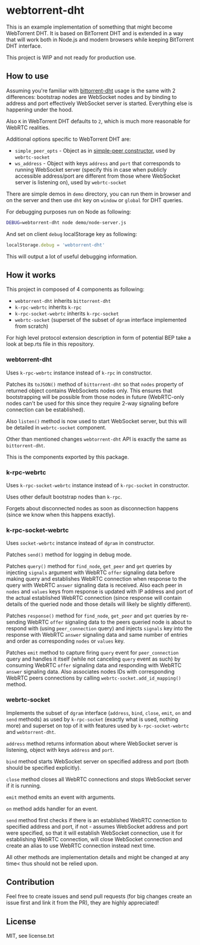 # webtorrent-dht
This is an example implementation of something that might become WebTorrent DHT. It is based on BitTorrent DHT and is extended in a way that will work both in Node.js and modern browsers while keeping BitTorrent DHT interface.

This project is WIP and not ready for production use.

## How to use
Assuming you're familiar with [bittorrent-dht](https://github.com/webtorrent/bittorrent-dht) usage is the same with 2 differences: bootstrap nodes are WebSocket nodes and by binding to address and port effectively WebSocket server is started. Everything else is happening under the hood.

Also `K` in WebTorrent DHT defaults to `2`, which is much more reasonable for WebRTC realities.

Additional options specific to WebTorrent DHT are:
* `simple_peer_opts` - Object as in [simple-peer constructor](https://github.com/feross/simple-peer#peer--new-simplepeeropts), used by `webrtc-socket`
* `ws_address` - Object with keys `address` and `port` that corresponds to running WebSocket server (specify this in case when publicly accessible address/port are different from those where WebSocket server is listening on), used by `webrtc-socket`

There are simple demos in `demo` directory, you can run them in browser and on the server and then use `dht` key on `window` or `global` for DHT queries.

For debugging purposes run on Node as following:
```bash
DEBUG=webtorrent-dht node demo/node-server.js 
```
And set on client `debug` localStorage key as following:
```javascript
localStorage.debug = 'webtorrent-dht'
```

This will output a lot of useful debugging information.

## How it works
This project in composed of 4 components as following:
* `webtorrent-dht` inherits `bittorrent-dht`
* `k-rpc-webrtc` inherits `k-rpc`
* `k-rpc-socket-webrtc` inherits `k-rpc-socket`
* `webrtc-socket` (superset of the subset of `dgram` interface implemented from scratch)

For high level protocol extension description in form of potential BEP take a look at bep.rts file in this repository.

### webtorrent-dht
Uses `k-rpc-webrtc` instance instead of `k-rpc` in constructor.

Patches its `toJSON()` method of `bittorrent-dht` so that `nodes` property of returned object contains WebSockets nodes only. This ensures that bootstrapping will be possible from those nodes in future (WebRTC-only nodes can't be used for this since they require 2-way signaling before connection can be established).

Also `listen()` method is now used to start WebSocket server, but this will be detailed in `webrtc-socket` component.

Other than mentioned changes `webtorrent-dht` API is exactly the same as `bittorrent-dht`.

This is the components exported by this package.

### k-rpc-webrtc
Uses `k-rpc-socket-webrtc` instance instead of `k-rpc-socket` in constructor.

Uses other default bootstrap nodes than `k-rpc`.

Forgets about disconnected nodes as soon as disconnection happens (since we know when this happens exactly).

### k-rpc-socket-webrtc
Uses `socket-webrtc` instance instead of `dgram` in constructor.

Patches `send()` method for logging in debug mode.

Patches `query()` method for `find_node`, `get_peer` and `get` queries by injecting `signals` argument with WebRTC `offer` signaling data before making query and establishes WebRTC connection when response to the query with WebRTC `answer` signaling data is received.
Also each peer in `nodes` and `values` keys from response is updated with IP address and port of the actual established WebRTC connection (since response will contain details of the queried node and those details will likely be slightly different).

Patches `response()` method for `find_node`, `get_peer` and `get` queries by re-sending WebRTC `offer` signaling data to the peers queried node is about to respond with (using `peer_connection` query) and injects `signals` key into the response with WebRTC `answer` signaling data and same number of entries and order as corresponding `nodes` or `values` key.

Patches `emit` method to capture firing `query` event for `peer_connection` query and handles it itself (while not canceling `query` event as such) by consuming WebRTC `offer` signaling data and responding with WebRTC `answer` signaling data.
Also associates nodes IDs with corresponding WebRTC peers connections by calling `webrtc-socket.add_id_mapping()` method.

### webrtc-socket
Implements the subset of `dgram` interface (`address`, `bind`, `close`, `emit`, `on` and `send` methods) as used by `k-rpc-socket` (exactly what is used, nothing more) and superset on top of it with features used by `k-rpc-socket-webrtc` and `webtorrent-dht`.

`address` method returns information about where WebSocket server is listening, object with keys `address` and `port`.

`bind` method starts WebSocket server on specified address and port (both should be specified explicitly).

`close` method closes all WebRTC connections and stops WebSocket server if it is running.

`emit` method emits an event with arguments.

`on` method adds handler for an event.

`send` method first checks if there is an established WebRTC connection to specified address and port, if not - assumes WebSocket address and port were specified, so that it will establish WebSocket connection, use it for establishing WebRTC connection, will close WebSocket connection and create an alias to use WebRTC connection instead next time.

All other methods are implementation details and might be changed at any time< thus should not be relied upon.

## Contribution
Feel free to create issues and send pull requests (for big changes create an issue first and link it from the PR), they are highly appreciated!

## License
MIT, see license.txt
